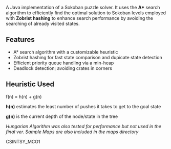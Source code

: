 A Java implementation of a Sokoban puzzle solver. It uses the **A\*** search algorithm to efficiently find the optimal solution to Sokoban levels employed with **Zobrist hashing** to enhance search performance by avoiding the searching of already visited states.

## Features
- A\* search algorithm with a customizable heuristic
- Zobrist hashing for fast state comparison and dupicate state detection
- Efficient priority queue handling via a min-heap
- Deadlock detection; avoiding crates in corners
  
## Heuristic Used
f(n) = h(n) + g(n)

**h(n)** estimates the least number of pushes it takes to get to the goal state

**g(n)** is the current depth of the node/state in the tree

*Hungarian Algorithm was also tested for performance but not used in the final ver.*
*Sample Maps are also included in the maps directory*

CSINTSY_MCO1
